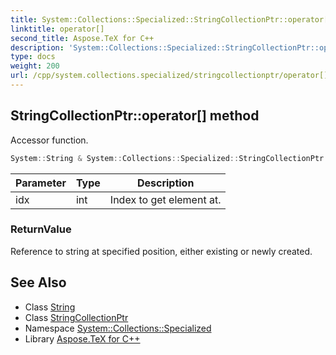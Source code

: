 ```yaml
---
title: System::Collections::Specialized::StringCollectionPtr::operator[] method
linktitle: operator[]
second_title: Aspose.TeX for C++
description: 'System::Collections::Specialized::StringCollectionPtr::operator[] method. Accessor function in C++.'
type: docs
weight: 200
url: /cpp/system.collections.specialized/stringcollectionptr/operator[]/
---
```

## StringCollectionPtr::operator[] method


Accessor function.

```cpp
System::String & System::Collections::Specialized::StringCollectionPtr::operator[](int idx) const
```


| Parameter | Type | Description |
| --- | --- | --- |
| idx | int | Index to get element at. |

### ReturnValue

Reference to string at specified position, either existing or newly created.

## See Also

* Class [String](../../../system/string/)
* Class [StringCollectionPtr](../)
* Namespace [System::Collections::Specialized](../../)
* Library [Aspose.TeX for C++](../../../)
